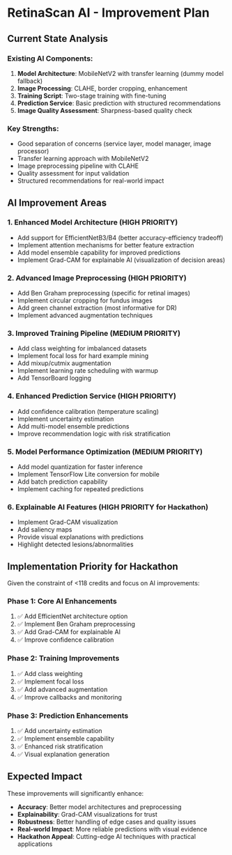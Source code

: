 # RetinaScan AI - Improvement Plan

## Current State Analysis

### Existing AI Components:
1. **Model Architecture**: MobileNetV2 with transfer learning (dummy model fallback)
2. **Image Processing**: CLAHE, border cropping, enhancement
3. **Training Script**: Two-stage training with fine-tuning
4. **Prediction Service**: Basic prediction with structured recommendations
5. **Image Quality Assessment**: Sharpness-based quality check

### Key Strengths:
- Good separation of concerns (service layer, model manager, image processor)
- Transfer learning approach with MobileNetV2
- Image preprocessing pipeline with CLAHE
- Quality assessment for input validation
- Structured recommendations for real-world impact

## AI Improvement Areas

### 1. **Enhanced Model Architecture** (HIGH PRIORITY)
- Add support for EfficientNetB3/B4 (better accuracy-efficiency tradeoff)
- Implement attention mechanisms for better feature extraction
- Add model ensemble capability for improved predictions
- Implement Grad-CAM for explainable AI (visualization of decision areas)

### 2. **Advanced Image Preprocessing** (HIGH PRIORITY)
- Add Ben Graham preprocessing (specific for retinal images)
- Implement circular cropping for fundus images
- Add green channel extraction (most informative for DR)
- Implement advanced augmentation techniques

### 3. **Improved Training Pipeline** (MEDIUM PRIORITY)
- Add class weighting for imbalanced datasets
- Implement focal loss for hard example mining
- Add mixup/cutmix augmentation
- Implement learning rate scheduling with warmup
- Add TensorBoard logging

### 4. **Enhanced Prediction Service** (HIGH PRIORITY)
- Add confidence calibration (temperature scaling)
- Implement uncertainty estimation
- Add multi-model ensemble predictions
- Improve recommendation logic with risk stratification

### 5. **Model Performance Optimization** (MEDIUM PRIORITY)
- Add model quantization for faster inference
- Implement TensorFlow Lite conversion for mobile
- Add batch prediction capability
- Implement caching for repeated predictions

### 6. **Explainable AI Features** (HIGH PRIORITY for Hackathon)
- Implement Grad-CAM visualization
- Add saliency maps
- Provide visual explanations with predictions
- Highlight detected lesions/abnormalities

## Implementation Priority for Hackathon

Given the constraint of <118 credits and focus on AI improvements:

### Phase 1: Core AI Enhancements
1. ✅ Add EfficientNet architecture option
2. ✅ Implement Ben Graham preprocessing
3. ✅ Add Grad-CAM for explainable AI
4. ✅ Improve confidence calibration

### Phase 2: Training Improvements
1. ✅ Add class weighting
2. ✅ Implement focal loss
3. ✅ Add advanced augmentation
4. ✅ Improve callbacks and monitoring

### Phase 3: Prediction Enhancements
1. ✅ Add uncertainty estimation
2. ✅ Implement ensemble capability
3. ✅ Enhanced risk stratification
4. ✅ Visual explanation generation

## Expected Impact

These improvements will significantly enhance:
- **Accuracy**: Better model architectures and preprocessing
- **Explainability**: Grad-CAM visualizations for trust
- **Robustness**: Better handling of edge cases and quality issues
- **Real-world Impact**: More reliable predictions with visual evidence
- **Hackathon Appeal**: Cutting-edge AI techniques with practical applications
